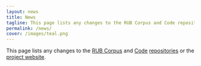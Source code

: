 ```yaml
---
layout: news
title: News
tagline: This page lists any changes to the RUB Corpus and Code repositories or the project website.
permalink: /news/
cover: /images/teal.png
---
```


This page lists any changes to the [RUB Corpus](/rub_corpus_and_code/corpus/) and [Code](/rub_corpus_and_code/code/) <a href="https://github.com/pjbraga/rub_corpus_and_code">repositories</a> or the [project website](https://pjbraga.github.io/rub_corpus_and_code/).
